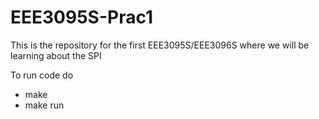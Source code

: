 # EEE3095S-Prac1
This is the repository for the first EEE3095S/EEE3096S where we will be learning about the SPI

To run code do
- make
- make run

